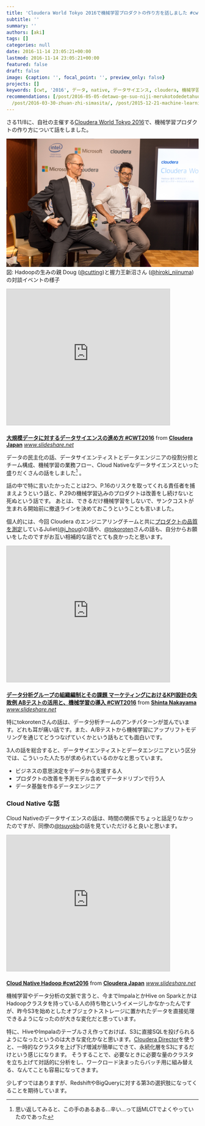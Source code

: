 ```yaml
---
title: 'Cloudera World Tokyo 2016で機械学習プロダクトの作り方を話しました #cwt2016'
subtitle: ''
summary: ''
authors: [aki]
tags: []
categories: null
date: 2016-11-14 23:05:21+00:00
lastmod: 2016-11-14 23:05:21+00:00
featured: false
draft: false
image: {caption: '', focal_point: '', preview_only: false}
projects: []
keywords: [cwt, '2016', データ, native, データサイエンス, cloudera, 機械学習, hadoop, データ分析, プロダクト]
recommendations: [/post/2016-05-05-detawo-ge-suo-niji-merukotodedetahuo-yong-nomin-zhu-hua-gajin-ndahua/,
  /post/2016-03-30-zhuan-zhi-simasita/, /post/2015-12-21-machine-learning-casual-talks-number-4-wokai-cui-simasita-number-mlct/]
---
```

さる11/8に、自社の主催する[Cloudera World Tokyo 2016](http://www.clouderaworldtokyo.com/)で、機械学習プロダクトの作り方について話をしました。

![](20161108182005.jpg)
図: Hadoopの生みの親 Doug ([@cutting](https://twitter.com/cutting))と握力王新沼さん ([@hiroki_niinuma](https://twitter.com/hiroki_niinuma)) の対談イベントの様子

<iframe src="https://www.slideshare.net/slideshow/embed_code/key/B8ylsXGU1Awlts" width="427" height="356" frameborder="0" marginwidth="0"; marginheight="0" scrolling="n" style="border:1px solid #CCC; border-width:1px; margin-bottom:5px; max-width: 100%;" allowfullscreen> </iframe>

  **[大規模データに対するデータサイエンスの進め方 #CWT2016](https://www.slideshare.net/Cloudera_jp/data-science-toward-big-data-cwt2016 "大規模データに対するデータサイエンスの進め方 #CWT2016")** from **[Cloudera Japan](http://www.slideshare.net/Cloudera_jp)** 
<cite class="hatena-citation"><a href="http://www.slideshare.net/Cloudera_jp/data-science-toward-big-data-cwt2016">www.slideshare.net</a></cite>

データの民主化の話、データサイエンティストとデータエンジニアの役割分担とチーム構成、機械学習の業務フロー、Cloud Nativeなデータサイエンスといった盛りだくさんの話をしました[^1] 。

話の中で特に言いたかったことは2つ、P.16のリスクを取ってくれる責任者を捕まえようという話と、P.29の機械学習込みのプロダクトは改善をし続けないと死ぬという話です。 あとは、できるだけ機械学習をしないで、サンクコストが生まれる開始前に撤退ラインを決めておこうということも言いました。

個人的には、今回 Cloudera のエンジニアリングチームと共に[プロダクトの品質を測定](http://www.clouderaworldtokyo.com/session-download/B2-Measuring%20Software%20Quality-%20v2.pdf)しているJuliet([@j\_houg](https://twitter.com/j_houg))の話や、[@tokoroten](https://twitter.com/tokoroten)さんの話も、自分からお願いをしたのですがお互い相補的な話でとても良かったと思います。

<iframe src="https://www.slideshare.net/slideshow/embed_code/key/ypsEOVchFn6g4u" width="427" height="356" frameborder="0" marginwidth="0" marginheight="0" scrolling="no" style="border:1px solid #CCC; border-width:1px; margin-bottom:5px; max-width: 100%;" allowfullscreen> </iframe>

  **[データ分析グループの組織編制とその課題 マーケティングにおけるKPI設計の失敗例 ABテストの活用と、機械学習の導入 #CWT2016](https://www.slideshare.net/TokorotenNakayama/kpi-ab-cwt2016 "データ分析グループの組織編制とその課題 マーケティングにおけるKPI設計の失敗例 ABテストの活用と、機械学習の導入 #CWT2016")** from **[Shinta Nakayama](http://www.slideshare.net/TokorotenNakayama)** 
<cite class="hatena-citation"><a href="http://www.slideshare.net/TokorotenNakayama/kpi-ab-cwt2016">www.slideshare.net</a></cite>

特にtokorotenさんの話は、データ分析チームのアンチパターンが並んでいます。どれも耳が痛い話です。また、A/Bテストから機械学習にアップリフトモデリングを通じてどうつなげていくかという話もとても面白いです。

3人の話を総合すると、データサイエンティストとデータエンジニアという区分では、こういった人たちが求められているのかなと思っています。

- ビジネスの意思決定をデータから支援する人
- プロダクトの改善を予測モデル含めてデータドリブンで行う人
- データ基盤を作るデータエンジニア

### Cloud Native な話

Cloud Nativeのデータサイエンスの話は、時間の関係でちょっと話足りなかったのですが、同僚の[@tsuyokb](https://twitter.com/tsuyokb)の話を見ていただけると良いと思います。

<iframe src="https://www.slideshare.net/slideshow/embed_code/key/cnkUJMqWQx34c2" width="427" height="356" frameborder="0" marginwidth="0" marginheight="0" scrolling="no" style="border:1px solid #CCC; border-width:1px; margin-bottom:5px; max-width: 100%;" allowfullscreen> </iframe>

  **[Cloud Native Hadoop #cwt2016](https://www.slideshare.net/Cloudera_jp/cloud-native-hadoop "Cloud Native Hadoop #cwt2016")** from **[Cloudera Japan](http://www.slideshare.net/Cloudera_jp)** 
<cite class="hatena-citation"><a href="http://www.slideshare.net/Cloudera_jp/cloud-native-hadoop">www.slideshare.net</a></cite>

機械学習やデータ分析の文脈で言うと、今までImpalaとかHive on SparkとかはHadoopクラスタを持っている人の持ち物というイメージしかなかったんですが、昨今S3を始めとしたオブジェクトストレージに置かれたデータを直接処理できるようになったのが大きな変化だと思っています。

特に、HiveやImpalaのテーブルさえ作っておけば、S3に直接SQLを投げられるようになったというのは大きな変化かなと思います。[Cloudera Director](http://www.cloudera.com/downloads/director/2-2-0.html)を使うと、一時的なクラスタを上げ下げ増減が簡単にできて、永続化層をS3にするだけという感じになります。 そうすることで、必要なときに必要な量のクラスタを立ち上げて対話的に分析をし、ワークロード決まったらバッチ用に組み替える、なんてことも容易になってきます。

少しずつではありますが、RedshiftやBigQueryに対する第3の選択肢になってくることを期待しています。

[^1]: 思い返してみると、この手のあるある...辛い...って話MLCTでよくやっていたのであった


